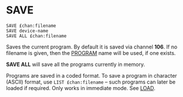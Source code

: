 # SAVE

`SAVE £chan:filename`  
`SAVE device-name`  
`SAVE ALL £chan:filename`  

Saves the current program. By default it is saved via channel **106**. If no filename is given, then the [PROGRAM](man_cs-program.md) name will be used, if one exists.

**SAVE ALL** will save all the programs currently in memory.

Programs are saved in a coded format. To save a program in character (ASCII) format, use `LIST £chan:filename` – such programs can later be loaded if required. Only works in immediate mode. See [LOAD](man_cs-load.md).
